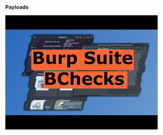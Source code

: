 ### Payloads
![](https://github.com/nu11secur1ty/PortSwigger-Web-Security-Academy/blob/main/BCheck/docs/BCheck.jpg)
